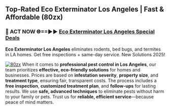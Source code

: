 ## Top-Rated Eco Exterminator Los Angeles | Fast & Affordable (80zx)

<h3>🐜 ACT NOW 🌐==►► <a href="https://tinyurl.com/yc7vsfwc" rel="nofollow">Eco Exterminator Los Angeles Special Deals</a></h3>

**Eco Exterminator Los Angeles** eliminates rodents, bed bugs, and termites in LA homes. Get free inspections + same-day service. New Solutions 2025!

[![80zx](https://i.imgur.com/1VzRXn8.jpeg)](https://tinyurl.com/yc7vsfwc)
When it comes to **professional pest control in Los Angeles**, our team prioritizes **effective, eco-friendly solutions** for homes and businesses. Prices are based on **infestation severity**, **property size**, and **treatment type**, ensuring fair, transparent costs. The process includes a **free inspection**, **customized treatment plan**, and **follow-ups** for lasting results. We use **safe, advanced techniques** to eliminate pests without harm to your family or pets. Trust us for **reliable, efficient service**—because peace of mind matters.
